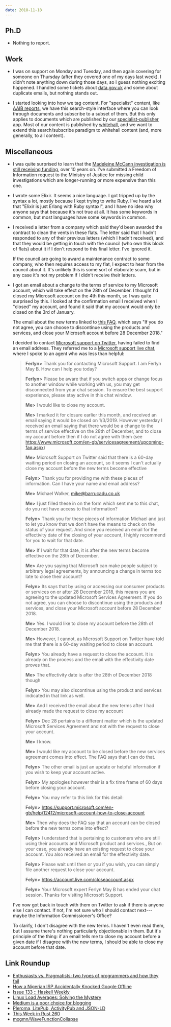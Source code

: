 ```yaml
---
date: 2018-11-18
---
```


## Ph.D

- Nothing to report.

## Work

- I was on support on Monday and Tuesday, and then again covering for
  someone on Thursday (after they covered one of my days last week).
  I didn't note anything down during those days, so I guess nothing
  exciting happened.  I handled some tickets about [data.gov.uk][] and
  some about duplicate emails, but nothing stands out.

- I started looking into how we tag content.  For "specialist"
  content, like [AAIB reports][], we have this search-style interface
  where you can look through documents and subscribe to a subset of
  them.  But this only applies to documents which are published by our
  [specialist-publisher][] app.  Most of our content is published by
  [whitehall][], and we want to extend this search/subscribe paradigm
  to whitehall content (and, more generally, to all content).

[data.gov.uk]: https://data.gov.uk/
[AAIB reports]: https://www.gov.uk/aaib-reports
[specialist-publisher]: https://github.com/alphagov/specialist-publisher
[whitehall]: https://github.com/alphagov/whitehall

## Miscellaneous

- I was quite surprised to learn that the [Madeleine McCann
  investigation is still receiving funding][], over 10 years on.  I've
  submitted a Freedom of Information request to the Ministry of
  Justice for missing child investigations which are longer-running or
  more expensive than this one.

- I wrote some Elixir.  It seems a nice language.  I got tripped up by
  the syntax a lot, mostly because I kept trying to write Ruby.  I've
  heard a lot that "Elixir is just Erlang with Ruby syntax!", and I
  have no idea why anyone says that because it's not true at all.  It
  has some keywords in common, but most languages have some keywords
  in common.

- I received a letter from a company which said they'd been awarded
  the contract to clean the vents in these flats.  The letter said
  that I hadn't responded to any of their previous letters (which I
  hadn't received), and that they would be getting in touch with the
  council (who own this block of flats) about it if I don't respond to
  this final letter.  I've ignored it.

  If the council are going to award a maintenance contract to some
  company, who then requires access to my flat, I expect to hear from
  the council about it.  It's unlikely this is some sort of elaborate
  scam, but in any case it's not my problem if I didn't receive their
  letters.

- I got an email about a change to the terms of service to my
  Microsoft account, which will take effect on the 28th of December.
  I thought I'd closed my Microsoft account on the 4th this month, so
  I was quite surprised by this.  I looked at the confirmation email I
  received when I "closed" my account, and found it said that my
  account would only be closed on the 3rd of January.

  The email about the new terms linked to [this FAQ][], which says "If
  you do not agree, you can choose to discontinue using the products
  and services, and close your Microsoft account before 28 December
  2018."

  I decided to contact [Microsoft support on Twitter][], having failed
  to find an email address. They referred me to a [Microsoft support
  live chat][], where I spoke to an agent who was less than helpful:

  > **Ferlyn>** Thank you for contacting Microsoft Support. I am
  > Ferlyn May B. How can I help you today?
  >
  > **Ferlyn>** Please be aware that if you switch apps or change
  > focus to another window while working with us, you may get
  > disconnected from your chat session. To ensure the best support
  > experience, please stay active in this chat window.
  >
  > **Me>** I would like to close my account.
  >
  > **Me>** I marked it for closure earlier this month, and received
  > an email saying it would be closed on 1/3/2019. However yesterday
  > I received an email saying that there would be a change to the
  > terms of service effective on the 28th of December, and to close
  > my account before then if I do not agree with them (see
  > https://www.microsoft.com/en-gb/servicesagreement/upcoming-faq.aspx)
  >
  > **Me>** Microsoft Support on Twitter said that there is a 60-day
  > waiting period on closing an account, so it seems I can't actually
  > close my account before the new terms become effective
  >
  > **Felyn>** Thank you for providing me with these pieces of
  > information. Can I have your name and email address?
  >
  > **Me>** Michael Walker, mike@barrucadu.co.uk
  >
  > **Me>** I just filled these in on the form which sent me to this
  > chat, do you not have access to that information?
  >
  > **Felyn>** Thank you for these pieces of information Michael and
  > just to let you know that we don't have the means to check on the
  > status of your request. And since you received an email for the
  > effectivity date of the closing of your account, I highly
  > recommend for you to wait for that date.
  >
  > **Me>** If I wait for that date, it is after the new terms become
  > effective on the 28th of December.
  >
  > **Me>** Are you saying that Microsoft can make people subject to
  > arbitrary legal agreements, by announcing a change in terms too
  > late to close their account?
  >
  > **Felyn>** Its says that by using or accessing our consumer
  > products or services on or after 28 December 2018, this means you
  > are agreeing to the updated Microsoft Services Agreement. If you
  > do not agree, you can choose to discontinue using the products and
  > services, and close your Microsoft account before 28 December
  > 2018.
  >
  > **Me>** Yes. I would like to close my account before the 28th of
  > December 2018.
  >
  > **Me>** However, I cannot, as Microsoft Support on Twitter have
  > told me that there is a 60-day waiting period to close an account.
  >
  > **Felyn>** You already have a request to close the account. It is
  > already on the process and the email with the effectivity date
  > proves that.
  >
  > **Me>** The effectivity date is after the 28th of December 2018
  > though
  >
  > **Felyn>** You may also discontinue using the product and services
  > indicated in that link as well.
  >
  > **Me>** And I received the email about the new terms after I had
  > already made the request to close my account
  >
  > **Felyn>** Dec 28 pertains to a different matter which is the
  > updated Microsoft Services Agreement and not with the request to
  > close your account.
  >
  > **Me>** I know.
  >
  > **Me>** I would like my account to be closed before the new
  > services agreement comes into effect. The FAQ says that I can do
  > that.
  >
  > **Felyn>** The other email is just an update or helpful
  > information if you wish to keep your account active.
  >
  > **Felyn>** My apologies however their is a fix time frame of 60
  > days before closing your account.
  >
  > **Felyn>** You may refer to this link for this detail:
  >
  > **Felyn>**
  > https://support.microsoft.com/en-gb/help/12412/microsoft-account-how-to-close-account
  >
  > **Me>** Then why does the FAQ say that an account can be closed
  > before the new terms come into effect?
  >
  > **Felyn>** I understand that is pertaining to customers who are
  > still using their accounts and Microsoft product and services.,
  > But on your case, you already have an existing request to close
  > your account. You also received an email for the effectivity date.
  >
  > **Felyn>** Please wait until then or you if you wish, you can
  > simply file another request to close your account.
  >
  > **Felyn>** https://account.live.com/closeaccount.aspx
  >
  > **Felyn>** Your Microsoft expert Ferlyn May B has ended your chat
  > session. Thanks for visiting Microsoft Support.

  I've now got back in touch with them on Twitter to ask if there is
  anyone else I can contact.  If not, I'm not sure who I should
  contact next---maybe the Information Commissioner's Office?

  To clarify, I don't disagree with the new terms.  I haven't even
  read them, but I assume there's nothing particularly objectionable
  in them.  But it's principle of the thing: if an email tells me to
  close my account before a given date if I disagree with the new
  terms, I should be able to close my account before that date.

[Madeleine McCann investigation is still receiving funding]: https://www.bbc.co.uk/news/uk-43550383
[this FAQ]: https://www.microsoft.com/en-gb/servicesagreement/upcoming-faq.aspx
[Microsoft support on Twitter]: https://twitter.com/barrucadu/status/1063883762067521536
[Microsoft support live chat]: https://partner.support.services.microsoft.com/en-us/contact/form/23/msa/

## Link Roundup

- [Enthusiasts vs. Pragmatists: two types of programmers and how they fail](https://codewithoutrules.com/2018/11/12/enthusiasts-vs-pragmatists/)
- [How a Nigerian ISP Accidentally Knocked Google Offline](https://blog.cloudflare.com/how-a-nigerian-isp-knocked-google-offline/)
- [Issue 133 :: Haskell Weekly](https://haskellweekly.news/issues/133.html)
- [Linux Load Averages: Solving the Mystery](http://www.brendangregg.com/blog/2017-08-08/linux-load-averages.html)
- [Medium is a poor choice for blogging](https://medium.com/@nikitonsky/medium-is-a-poor-choice-for-blogging-bb0048d19133)
- [Pleroma, LitePub, ActivityPub and JSON-LD](https://blog.dereferenced.org/pleroma-litepub-activitypub-and-json-ld)
- [This Week in Rust 260](https://this-week-in-rust.org/blog/2018/11/13/this-week-in-rust-260/)
- [mxgmn/WaveFunctionCollapse](https://github.com/mxgmn/WaveFunctionCollapse/)
